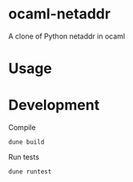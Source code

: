 # ocaml-netaddr
A clone of Python netaddr in ocaml

# Usage

# Development

Compile 
```
dune build
```

Run tests
```
dune runtest
```
